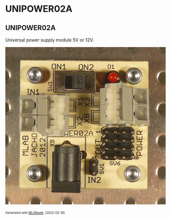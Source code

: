 <!--- PrjInfo ---> <!--- Please remove this line after manually editing --->
<!--- 00a56be08b96043df9e37d6aff7b6990 --->
<!--- Created:2022-02-16 21:22:58.012104: ---> 
<!--- Author:: ---> 
<!--- AuthorEmail:: ---> 
<!--- Tags:: ---> 
<!--- Ust:: ---> 
<!--- Label --->
<!--- ELabel ---> 
<!--- Name:UNIPOWER02A: --->
# UNIPOWER02A
<!--- LongName --->
## UNIPOWER02A
<!--- ELongName ---> 

<!--- Lead --->
Universal power supply module 5V or 12V.
<!--- ELead ---> 

![UNIPOWER02A](doc/img/UNIPOWER02A_small.jpg) 


<!--- Description --->
<!--- EDescription --->
<!--- Content --->
<!--- EContent --->
<sub><sup> Generated with [MLABweb](https://github.com/MLAB-project/MLABweb). (2022-02-16)</sup></sub>